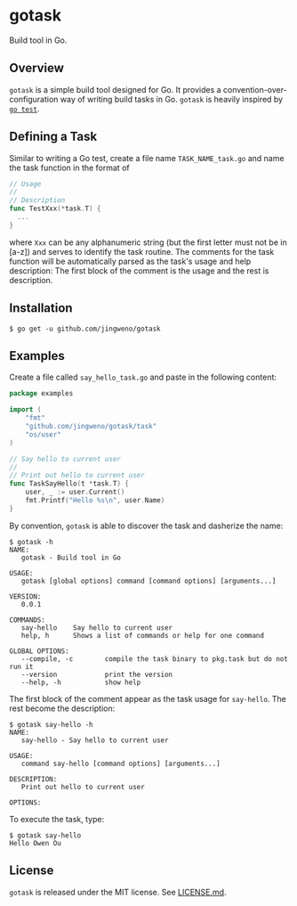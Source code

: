 # gotask

Build tool in Go.

## Overview

`gotask` is a simple build tool designed for Go.
It provides a convention-over-configuration way of writing build tasks in Go.
`gotask` is heavily inspired by [`go test`](http://golang.org/pkg/testing).

## Defining a Task

Similar to writing a Go test, create a file name `TASK_NAME_task.go` and name the task function in the
format of

```go
// Usage
//
// Description
func TestXxx(*task.T) {
  ...
}
```

where `Xxx` can be any alphanumeric string (but the first letter must not be in [a-z]) and serves to identify the task routine.
The comments for the task function will be automatically parsed as the task's usage and help description:
The first block of the comment is the usage and the rest is description.

## Installation

```plain
$ go get -u github.com/jingweno/gotask
```

## Examples

Create a file called `say_hello_task.go` and paste in the following content:

```go
package examples

import (
	"fmt"
	"github.com/jingweno/gotask/task"
	"os/user"
)

// Say hello to current user
//
// Print out hello to current user
func TaskSayHello(t *task.T) {
	user, _ := user.Current()
	fmt.Printf("Hello %s\n", user.Name)
}
```

By convention, `gotask` is able to discover the task and dasherize the name:

```plain
$ gotask -h
NAME:
   gotask - Build tool in Go

USAGE:
   gotask [global options] command [command options] [arguments...]

VERSION:
   0.0.1

COMMANDS:
   say-hello    Say hello to current user
   help, h      Shows a list of commands or help for one command

GLOBAL OPTIONS:
   --compile, -c        compile the task binary to pkg.task but do not run it
   --version            print the version
   --help, -h           show help
```

The first block of the comment appear as the task usage for
`say-hello`. The rest become the description:

```plain
$ gotask say-hello -h
NAME:
   say-hello - Say hello to current user

USAGE:
   command say-hello [command options] [arguments...]

DESCRIPTION:
   Print out hello to current user

OPTIONS:
```

To execute the task, type:

```plain
$ gotask say-hello
Hello Owen Ou
```

## License

`gotask` is released under the MIT license. See [LICENSE.md](https://github.com/jingweno/gotask/blob/master/LICENSE.md).
